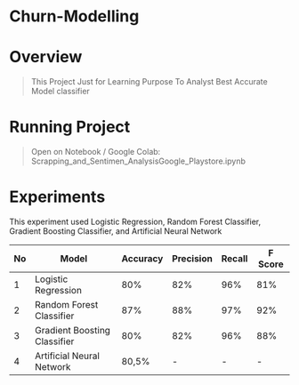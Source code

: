 # Churn-Modelling

# Overview
>This Project Just for Learning Purpose To Analyst Best Accurate Model classifier

# Running Project
>Open on Notebook / Google Colab: Scrapping_and_Sentimen_AnalysisGoogle_Playstore.ipynb

# Experiments

This experiment used Logistic Regression, Random Forest Classifier, Gradient Boosting Classifier, and Artificial Neural Network

| No | Model | Accuracy| Precision | Recall	|	F Score | 
| ----------- | ----------- | ----------- | ----------- | ----------- | ----------- |
| 1 | Logistic Regression | 80% | 82% | 96% | 81% |   
| 2 | Random Forest Classifier | 87% | 88% | 97% | 92% |   
| 3 | Gradient Boosting Classifier | 80% | 82% | 96% | 88% |   
| 4 | Artificial Neural Network | 80,5% | - | - | - | 

